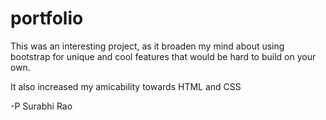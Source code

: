 # portfolio

This was an interesting project, as it broaden my mind about using bootstrap for unique and cool features  that would be hard to build on your own.

It also increased my amicability towards HTML and CSS

-P Surabhi Rao
